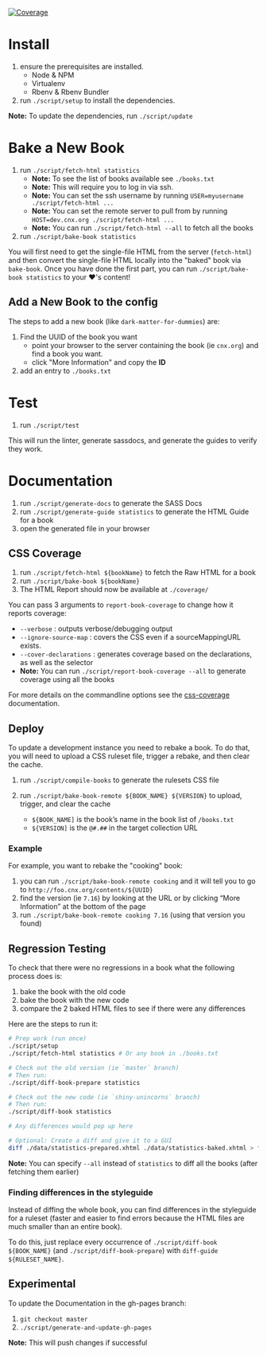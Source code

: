 [![Coverage][codecov-image]][codecov-url]

# Install

1. ensure the prerequisites are installed.
   - Node & NPM
   - Virtualenv
   - Rbenv & Rbenv Bundler
1. run `./script/setup` to install the dependencies.

**Note:** To update the dependencies, run `./script/update`

# Bake a New Book

1. run `./script/fetch-html statistics`
   - **Note:** To see the list of books available see `./books.txt`
   - **Note:** This will require you to log in via ssh.
   - **Note:** You can set the ssh username by running `USER=myusername ./script/fetch-html ...`
   - **Note:** You can set the remote server to pull from by running `HOST=dev.cnx.org ./script/fetch-html ...`
   - **Note:** You can run `./script/fetch-html --all` to fetch all the books
1. run `./script/bake-book statistics`

You will first need to get the single-file HTML from the server (`fetch-html`) and then convert the single-file HTML locally into the "baked" book via `bake-book`. Once you have done the first part, you can run `./script/bake-book statistics` to your :heart:'s content!


## Add a New Book to the config

The steps to add a new book (like `dark-matter-for-dummies`) are:

1. Find the UUID of the book you want
   - point your browser to the server containing the book (ie `cnx.org`) and find a book you want.
   - click "More Information" and copy the **ID**
1. add an entry to `./books.txt`


# Test

1. run `./script/test`

This will run the linter, generate sassdocs, and generate the guides to verify they work.

# Documentation

1. run `./script/generate-docs` to generate the SASS Docs
1. run `./script/generate-guide statistics` to generate the HTML Guide for a book
1. open the generated file in your browser

## CSS Coverage

1. run `./script/fetch-html ${bookName}` to fetch the Raw HTML for a book
1. run `./script/bake-book ${bookName}`
1. The HTML Report should now be available at `./coverage/`

You can pass 3 arguments to `report-book-coverage` to change how it reports coverage:

- `--verbose` : outputs verbose/debugging output
- `--ignore-source-map` : covers the CSS even if a sourceMappingURL exists.
- `--cover-declarations` : generates coverage based on the declarations, as well as the selector
- **Note:** You can run `./script/report-book-coverage --all` to generate coverage using all the books

For more details on the commandline options see the [css-coverage](https://www.npmjs.com/package/css-coverage#commandline-options) documentation.


## Deploy

To update a development instance you need to rebake a book.
To do that, you will need to upload a CSS ruleset file, trigger a rebake, and then clear the cache.

1. run `./script/compile-books` to generate the rulesets CSS file
1. run `./script/bake-book-remote ${BOOK_NAME} ${VERSION}` to upload, trigger, and clear the cache

   - `${BOOK_NAME]` is the book’s name in the book list of `/books.txt`
   - `${VERSION]` is the `@#.##` in the target collection URL

### Example

For example, you want to rebake the "cooking" book:

1. you can run `./script/bake-book-remote cooking` and it will tell you to go to `http://foo.cnx.org/contents/${UUID}`
1. find the version (ie `7.16`) by looking at the URL or by clicking “More Information” at the bottom of the page
1. run `./script/bake-book-remote cooking 7.16` (using that version you found)


## Regression Testing

To check that there were no regressions in a book what the following process does is:

1. bake the book with the old code
1. bake the book with the new code
1. compare the 2 baked HTML files to see if there were any differences

Here are the steps to run it:

```sh
# Prep work (run once)
./script/setup
./script/fetch-html statistics # Or any book in ./books.txt

# Check out the old version (ie `master` branch)
# Then run:
./script/diff-book-prepare statistics

# Check out the new code (ie `shiny-unincorns` branch)
# Then run:
./script/diff-book statistics

# Any differences would pop up here

# Optional: Create a diff and give it to a GUI
diff ./data/statistics-prepared.xhtml ./data/statistics-baked.xhtml > foo.diff
```

**Note:** You can specify `--all` instead of `statistics` to diff all the books (after fetching them earlier)

### Finding differences in the styleguide

Instead of diffing the whole book, you can find differences in the styleguide for a ruleset (faster and easier to find errors because the HTML files are much smaller than an entire book).

To do this, just replace every occurrence of `./script/diff-book ${BOOK_NAME}` (and `./script/diff-book-prepare`) with `diff-guide ${RULESET_NAME}`.


## Experimental

To update the Documentation in the gh-pages branch:

1. `git checkout master`
1. `./script/generate-and-update-gh-pages`

**Note:** This will push changes if successful


[codecov-image]: https://img.shields.io/codecov/c/github/connexions/cnx-recipes.svg
[codecov-url]: https://codecov.io/gh/Connexions/cnx-recipes
